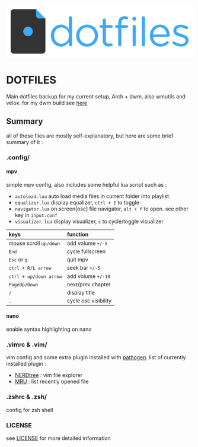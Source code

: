 ![alt text](logo.png "dotfiles")

# DOTFILES
Main dotfiles backup for my current setup, Arch + dwm, also wmutils and velox. for my dwm build see [here](https//:github.com/okptkn/dwmfu)

## Summary
all of these files are mostly self-explanatory, but here are some brief summary of it :

### .config/
#### mpv
simple mpv config, also includes some helpful lua script such as :
* `autoload.lua` auto load media files in current folder into playlist
* `equalizer.lua` display equalizer, `ctrl + E` to toggle
* `navigator.lua` on screen[osc] file navigator, `alt + f` to open. see other key in `input.conf`
* `visualizer.lua` display visualizer, `c` to cycle/toggle visualizer

| keys                  | function             |
|:----------------------|:---------------------|
| mouse scroll `up/down`| add volume `+/-5`    |
| `End`                 | cycle fullscreen     |
| `Esc` or `q`          | quit mpv             |
| `ctrl + R/L arrow`    | seek bar `+/-5`      |
| `ctrl + up/down arrow`| add volume `+/-10`   |
| `PageUp/Down`         | next/prev chapter    |
| `/`                   | display title        |
| `.`                   | cycle osc visibility |

#### nano
enable syntax highlighting on nano

### .vimrc & .vim/
vim config and some extra plugin installed with [pathogen](https://github.com/tpope/vim-pathogen). list of currently installed plugin :
* [NERDtree](https://github.com/scrooloose/nerdtree) : vim file explorer
* [MRU](https://github.com/vim-scripts/mru.vim)      : list recently opened file

### .zshrc & .zsh/
config for zsh shell

### LICENSE
see [LICENSE](LICENSE) for more detailed information
